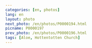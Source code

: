 ```yaml
---
categories: [en, photos]
lang: en
layout: photo
next_photo: /en/photos/P0000194.html
picname: P0000197
prev_photo: /en/photos/P0000196.html
tags: [Aloe, Hottentotten Church]
---
```


